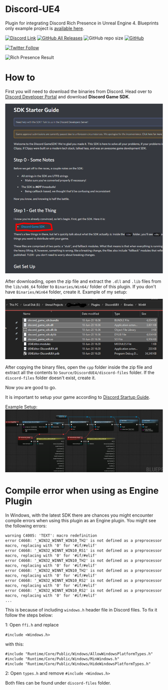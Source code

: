 # Discord-UE4

Plugin for integrating Discord Rich Presence in Unreal Engine 4. Blueprints only example project is [available here](https://github.com/ryanjon2040/Discord-UE4-Example-Project).

[![Discord Link](https://img.shields.io/discord/685402622844600329?logo=discord&style=for-the-badge)](https://discord.gg/QnzVK5R) [![GitHub All Releases](https://img.shields.io/github/downloads/ryanjon2040/Discord-UE4/total?logo=github&style=for-the-badge)](https://github.com/ryanjon2040/Discord-UE4/releases) ![GitHub repo size](https://img.shields.io/github/repo-size/ryanjon2040/Discord-UE4?logo=github&style=for-the-badge) [![GitHub](https://img.shields.io/github/license/ryanjon2040/Discord-UE4?style=for-the-badge)](https://github.com/ryanjon2040/Discord-UE4/blob/master/LICENSE)

[![Twitter Follow](https://img.shields.io/twitter/follow/ryanjon2040?style=social)](https://twitter.com/ryanjon2040)

![Rich Presence Result](Result.png)

# How to
First you will need to download the binaries from Discord. Head over to [Discord Developer Portal](https://discord.com/developers/docs/game-sdk/sdk-starter-guide) and download **Discord Game SDK**.

![SDK_Download](Documentation/DownloadSDK.png)

After downloading, open the zip file and extract the `.dll` and `.lib` files from the `lib/x86_64` folder to `Binaries/Win64/` folder of this plugin. If you don't have `Binaries/Win64` folder, create it. Example of my setup:

![Extracted Example](Documentation/ExtractedExample.png)

After copying the binary files, open the `cpp` folder inside the zip file and extract all the contents to `Source/DiscordUE4/discord-files` folder. If the `discord-files` folder doesn't exist, create it.

Now you are good to go.

It is important to setup your game according to [Discord Startup Guide](https://discord.com/developers/docs/game-sdk/sdk-starter-guide). 

Example Setup:
![Example Setup in Blueprint](DiscordSetup.png)

# Compile error when using as Engine Plugin

In Windows, with the latest SDK there are chances you might encounter compile errors when using this plugin as an Engine plugin. You might see the following errors:
```
warning C4005: 'TEXT': macro redefinition
error C4668: '_WIN32_WINNT_WIN10_TH2' is not defined as a preprocessor macro, replacing with '0' for '#if/#elif'
error C4668: '_WIN32_WINNT_WIN10_RS1' is not defined as a preprocessor macro, replacing with '0' for '#if/#elif'
error C4668: '_WIN32_WINNT_WIN10_TH2' is not defined as a preprocessor macro, replacing with '0' for '#if/#elif'
error C4668: '_WIN32_WINNT_WIN10_TH2' is not defined as a preprocessor macro, replacing with '0' for '#if/#elif'
error C4668: '_WIN32_WINNT_WIN10_RS2' is not defined as a preprocessor macro, replacing with '0' for '#if/#elif'
error C4668: '_WIN32_WINNT_WIN10_RS2' is not defined as a preprocessor macro, replacing with '0' for '#if/#elif'
...
```
This is because of including `windows.h` header file in Discord files. To fix it follow the steps below:

1: Open `ffi.h` and replace

`#include <Windows.h>`

with this:
```
#include "Runtime/Core/Public/Windows/AllowWindowsPlatformTypes.h"
#include "Runtime/Core/Public/Windows/MinWindows.h"
#include "Runtime/Core/Public/Windows/HideWindowsPlatformTypes.h"
```

2: Open `types.h` and remove `#include <Windows.h>`

Both files can be found under `discord-files` folder.
